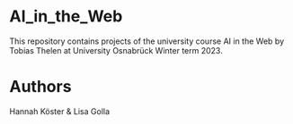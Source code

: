 # AI_in_the_Web
This repository contains projects of the university course AI in the Web by Tobias Thelen at University Osnabrück Winter term 2023. 

# Authors 
Hannah Köster & Lisa Golla
